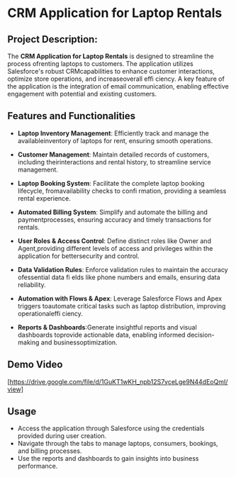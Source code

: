 # CRM Application for Laptop Rentals

## Project Description:

The **CRM Application for Laptop Rentals** is designed to streamline the process ofrenting laptops to customers. The application utilizes Salesforce's robust CRMcapabilities to enhance customer interactions, optimize store operations, and increaseoverall effi ciency. A key feature of the application is the integration of email communication, enabling effective engagement with potential and existing customers.

## Features and Functionalities

- **Laptop Inventory Management**: Efficiently track and manage the availableinventory of laptops for rent, ensuring smooth operations.

- **Customer Management**: Maintain detailed records of customers, including theirinteractions and rental history, to streamline service management.

- **Laptop Booking System**: Facilitate the complete laptop booking lifecycle, fromavailability checks to confi rmation, providing a seamless rental experience.

- **Automated Billing System**: Simplify and automate the billing and paymentprocesses, ensuring accuracy and timely transactions for rentals.

- **User Roles & Access Control**: Define distinct roles like Owner and Agent,providing different levels of access and privileges within the application for bettersecurity and control.

- **Data Validation Rules**: Enforce validation rules to maintain the accuracy ofessential data fi elds like phone numbers and emails, ensuring data reliability.

- **Automation with Flows & Apex**: Leverage Salesforce Flows and Apex triggers toautomate critical tasks such as laptop distribution, improving operationaleffi ciency.

- **Reports & Dashboards**:Generate insightful reports and visual dashboards toprovide actionable data, enabling informed decision-making and businessoptimization.

## Demo Video
[https://drive.google.com/file/d/1GuKT1wKH_npb12S7yceLge9N44dEoQmI/view]

## Usage

- Access the application through Salesforce using the credentials provided during user creation.
- Navigate through the tabs to manage laptops, consumers, bookings, and billing processes.
- Use the reports and dashboards to gain insights into business performance.
